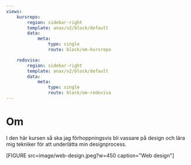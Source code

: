 ```yaml
---
views:
    kursrepo:
        region: sidebar-right
        template: anax/v2/block/default
        data:
            meta:
                type: single
                route: block/om-kursrepo

    redovisa:
        region: sidebar-right
        template: anax/v2/block/default
        data:
            meta:
                type: single
                route: block/om-redovisa
---
```

Om
=========================


I den här kursen så ska jag förhoppningsvis bli vassare på design och lära mig tekniker för att underlätta min designprocess.


[FIGURE src=image/web-design.jpeg?w=450 caption="Web design"]
